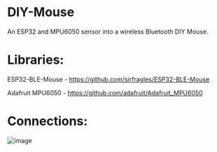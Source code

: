 # DIY-Mouse
An ESP32 and MPU6050 sensor into a wireless Bluetooth  DIY Mouse. 

# Libraries:
ESP32-BLE-Mouse - https://github.com/sirfragles/ESP32-BLE-Mouse

Adafruit MPU6050 - https://github.com/adafruit/Adafruit_MPU6050

# Connections:
![image](https://github.com/user-attachments/assets/23a04705-05d7-42fe-83a4-05a76d653b6e)
